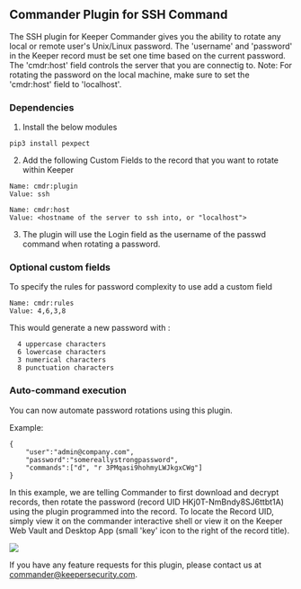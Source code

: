 Commander Plugin for SSH Command
----

The SSH plugin for Keeper Commander gives you the ability to rotate any local or remote user's Unix/Linux password.  The 'username' and 'password' in the Keeper record must be set one time based on the current password.  The 'cmdr:host' field controls the server that you are connectig to.  Note: For rotating the password on the local machine, make sure to set the 'cmdr:host' field to 'localhost'.

### Dependencies 

1) Install the below modules

```
pip3 install pexpect
```

2) Add the following Custom Fields to the record that you want to rotate within Keeper

```
Name: cmdr:plugin
Value: ssh

Name: cmdr:host
Value: <hostname of the server to ssh into, or "localhost">
```

3) The plugin will use the Login field as the username of the passwd command when rotating a password.

### Optional custom fields

To specify the rules for password complexity to use add a custom field

```
Name: cmdr:rules
Value: 4,6,3,8
```

This would generate a new password with :
```
  4 uppercase characters
  6 lowercase characters
  3 numerical characters
  8 punctuation characters
```

### Auto-command execution

You can now automate password rotations using this plugin.

Example:

```
{                                                                               
    "user":"admin@company.com",
    "password":"somereallystrongpassword",
    "commands":["d", "r 3PMqasi9hohmyLWJkgxCWg"]
}
```

In this example, we are telling Commander to first download and decrypt records, then rotate the password (record UID HKj0T-NmBndy8SJ6ttbt1A) using the plugin programmed into the record. To locate the Record UID, simply view it on the commander interactive shell or view it on the Keeper Web Vault and Desktop App (small 'key' icon to the right of the record title).

![](https://raw.githubusercontent.com/Keeper-Security/Commander/master/keepercommander/images/record_uid.png)

If you have any feature requests for this plugin, please contact us at commander@keepersecurity.com.

